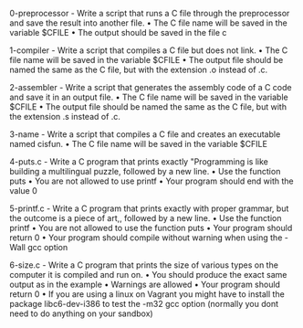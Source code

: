 0-preprocessor - Write a script that runs a C file through the preprocessor and save the result into another file.
      • The C file name will be saved in the variable $CFILE
      • The output should be saved in the file c

1-compiler - Write a script that compiles a C file but does not link.
      • The C file name will be saved in the variable $CFILE
      • The output file should be named the same as the C file, but with the extension .o instead of .c.

2-assembler - Write a script that generates the assembly code of a C code and save it in an output file.
      • The C file name will be saved in the variable $CFILE
      • The output file should be named the same as the C file, but with the extension .s instead of .c.

3-name - Write a script that compiles a C file and creates an executable named cisfun.
      • The C file name will be saved in the variable $CFILE

4-puts.c - Write a C program that prints exactly "Programming is like building a multilingual puzzle, followed by a new line.
      • Use the function puts
      • You are not allowed to use printf
      • Your program should end with the value 0

5-printf.c - Write a C program that prints exactly with proper grammar, but the outcome is a piece of art,, followed by a new line.
	• Use the function printf
	• You are not allowed to use the function puts
	• Your program should return 0
	• Your program should compile without warning when using the -Wall gcc option

6-size.c - Write a C program that prints the size of various types on the computer it is compiled and run on.
	 • You should produce the exact same output as in the example
	 • Warnings are allowed
	 • Your program should return 0
	 • If you are using a linux on Vagrant you might have to install the package libc6-dev-i386 to test the -m32 gcc option (normally you dont need to do anything on your sandbox)

